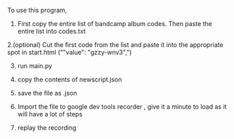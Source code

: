 To use this program, 
1. First copy the entire list of bandcamp album codes. Then paste the entire list into codes.txt

2.(optional) Cut the first code from the list and paste it into the appropriate spot in start.html (""value": "gzzy-wnv3",")

3. run main.py

4. copy the contents of newscript.json

5. save the file as .json
   
6. Import the file to google dev tools recorder , give it a minute to load as it will have a lot of steps

7. replay the recording




